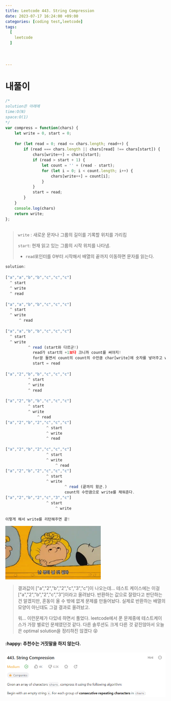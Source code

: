 ```yaml
---
title: Leetcode 443. String Compression
date: 2023-07-17 16:24:00 +09:00
categories: [coding test,leetcode]
tags:
  [
    leetcode
  ]



---
```


# 내풀이

```js
/*
solution은 아래에
time:O(N)
space:O(1)
*/
var compress = function(chars) {
    let write = 0, start = 0;
    
    for (let read = 0; read <= chars.length; read++) {
        if (read === chars.length || chars[read] !== chars[start]) {
            chars[write++] = chars[start];
            if (read > start + 1) {
                let count = '' + (read - start);
                for (let i = 0; i < count.length; i++) {
                    chars[write++] = count[i];
                }
            }
            start = read;
        }
    }
    console.log(chars)
    return write;
};
         
```

> `write` : 새로운 문자나 그룹의 길이를 기록할 위치를 가리킴
>
> `start`: 현재 읽고 있는 그룹의 시작 위치를 나타냄.
>
> * `read`포인터를 0부터 시작해서 배열의 끝까지 이동하면 문자를 읽는다.

```js
solution:

["a","a","b","b","c","c","c"]
  ^ start
  ^ write
  ^ read

["a","a","b","b","c","c","c"]
  ^ start
  ^ write
      ^ read

["a","a","b","b","c","c","c"]
  ^ start
  ^ write
          ^ read (start와 다르군!)
            read가 start의 +1보다 크니까 count를 써야지!
            for문 돌면서 count의 count의 수만큼 char[write]에 숫자를 넣어주고 write++
            start = read

["a","2","b","b","c","c","c"]
          ^ start
          ^ write
          ^ read

["a","2","b","b","c","c","c"]
          ^ start
          ^ write
              ^ read
["a","2","b","2","c","c","c"]
                  ^ start
                  ^ write
                  ^ read

["a","2","b","2","c","c","c"]
                  ^ start
                  ^ write
                      ^ read
["a","2","b","2","c","c","c"]
                  ^ start
                  ^ write
                          ^ read (끝까지 왔군.)
                          count의 수만큼으로 write를 채워준다.
["a","2","b","2","c","3","c"]
                  ^ start
                      ^ write

이렇게 해서 write를 리턴해주면 끝!
```



![images](https://raw.githubusercontent.com/bunju20/image_server/main/img_/images-1689581932136-1.jpeg)

> 결과값이 ["a","2","b","2","c","3","c"]이 나오는데... 테스트 케이스에는 이걸 ["a","2","b","2","c","3"]이라고 올려놨다. 반환하는 값으로 잘랐다고 판단하는건 알겠지만, 혼동이 올 수 밖에 없게 문제를 만들어놨다. 실제로 반환하는 배열의 모양이 아닌데도 그걸 결과로 올려놨고.
>
>    
>
> 워... 이런문제가 다있네 하면서 풀었다. leetcode에서 푼 문제중에 테스트케이스가 가장 별로인 문제였던것 같다. 다른 솔루션도 크게 다른 것 같진않아서 오늘은 optimal solution을 정리하진 않겠다 :stuck_out_tongue_closed_eyes:

   

#### :happy: 추천수는 거짓말을 하지 않는다.

![image-20230717171941251](https://raw.githubusercontent.com/bunju20/image_server/main/img_/image-20230717171941251.png)

